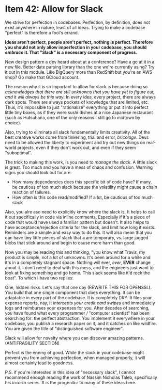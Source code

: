 # Item 42: Allow for Slack

We strive for perfection in codebases. Perfection, by definition, does not exist
anywhere in nature, least of all ideas. Trying to make a codebase "perfect" is
therefore a fool's errand.

**Ideas aren't perfect, people aren't perfect, nothing is perfect. Therefore you
should not only allow imperfection in your codebase, you should _embrace_ it.
That "Slack" is a necessary component of progress.**

New design pattern a dev heard about at a conference? Have a go at it in a new
file. Better date parsing library than the one we're currently using? Try it out
in this module. Like BigQuery more than RedShift but you're an AWS shop? Go make
that GCloud account.

The reason why it is so important to allow for slack is because doing so
_acknowledges that there are still unknowns that you have yet to figure out, and
it will always be this way_. In every idea, every project, there are always dark
spots. There are always pockets of knowledge that are limited, etc. Thus, it's
impossible to just "rationalize" everything or put it into perfect little tiny
boxes, as if they were sushi dishes at a nice Japanese restaurant (such as
Hutsuhana, one of the only reasons I still go to midtown by choice).

Also, trying to eliminate all slack fundamentally limits creativity. All of the
best creative works come from tinkering, trial and error, _bricolage_. Devs need
to be allowed the liberty to experiment and try out new things on real-world
projects, even if they don't work out, and even if they seem "suboptimal".

The trick to making this work, is you need to _manage the slack_. A little slack
is great. Too much and you have a mess of chaos and confusion. Warning signs you
should look out for are:

- How many dependencies does this specific bit of code have? If many, be
  cautious of too much slack because the volatility might cause a chain reaction
  of failures.
- How often is this code read/modified? If a lot, be cautious of too much slack

Also, you alre aso need to explicitly know where the slack is. It helps to call
it out specifically in code via inline comments. Especially if it's a piece of
code that would have used a familiar pattern but doesn't. It also helps to have
acceptance/rejection criteria for the slack, and limit how long it exists.
Reminders are a simple and easy way to do this. It will also mean that you can
have tiny little pieces of slack that a are temporary, vs. large jagged blobs
that stick around and begin to cause more harm than good.

Now you may be reading this and thinking, "you know what Travis, my product is
simple, not a lot of unknowns. It's been around for a while and it's in a
completely stagnant space. Nothing will ever, _ever_, **EVER** change about it.
I don't need to deal with this mess, and the engineers just want to look at
fixing something and go home. This slack seems like it'd rock the boat". To
which I have two replies:

One, hidden risks. Let's say that one day (REWRITE THIS FOR OPENSSL). You
build that one single component that does everything. It can be adaptable in
every part of the codebase. It is completely DRY. It files your expense reports,
nay, it _intercepts your credit card swipes_ and immediately logs and reimburses
your expenses for you. After decades of searching, you have found what every
programmer / "computer scientist" has been searching for: the perfect
abstraction. You implement it everywhere in your codebase, you publish a
research paper on it, and it catches on like wildfire. You are
given the title of "distinguished software engineer".

Slack will allow for novelty where you can discover amazing patterns. (ANTIFRAGILITY SECTION)

Perfect is the enemy of good. While the slack in your codebase might prevent you
from achieving perfection, when managed properly, it will almost certainly lead
to goodness.

P.S. if you're interested in this idea of "necessary slack", I cannot recommend
enough reading the work of Nassim Nicholas Taleb, specifically his _Incerto_
series. It is the progenitor to many of these ideas here.

